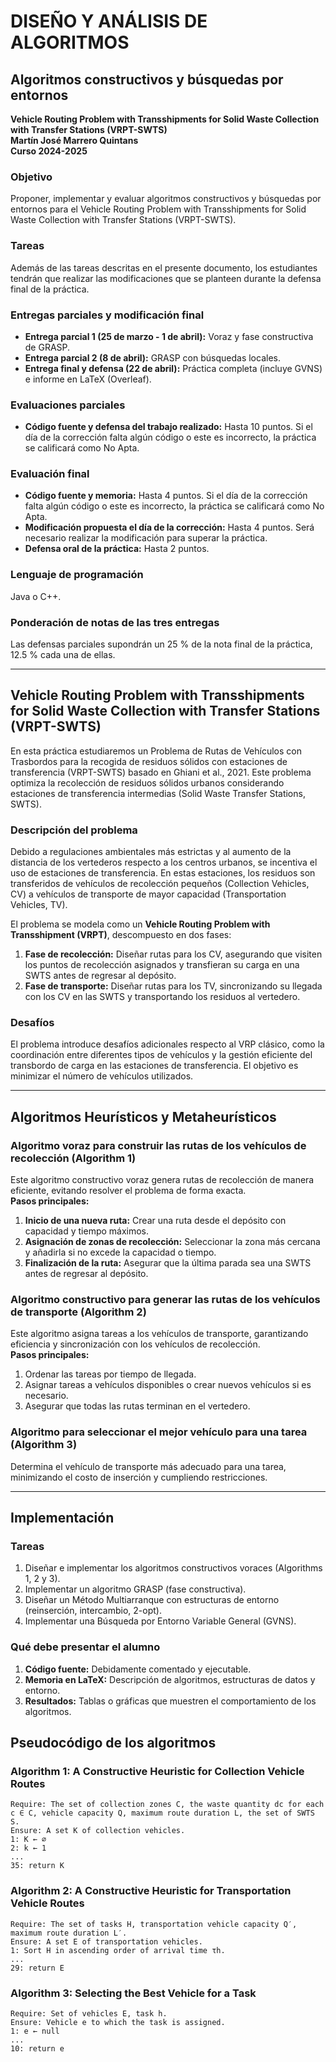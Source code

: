 # DISEÑO Y ANÁLISIS DE ALGORITMOS

## Algoritmos constructivos y búsquedas por entornos  
**Vehicle Routing Problem with Transshipments for Solid Waste Collection with Transfer Stations (VRPT-SWTS)**  
**Martín José Marrero Quintans**  
**Curso 2024-2025**

### Objetivo
Proponer, implementar y evaluar algoritmos constructivos y búsquedas por entornos para el Vehicle Routing Problem with Transshipments for Solid Waste Collection with Transfer Stations (VRPT-SWTS).

### Tareas
Además de las tareas descritas en el presente documento, los estudiantes tendrán que realizar las modificaciones que se planteen durante la defensa final de la práctica.

### Entregas parciales y modificación final
- **Entrega parcial 1 (25 de marzo - 1 de abril):** Voraz y fase constructiva de GRASP.  
- **Entrega parcial 2 (8 de abril):** GRASP con búsquedas locales.  
- **Entrega final y defensa (22 de abril):** Práctica completa (incluye GVNS) e informe en LaTeX (Overleaf).

### Evaluaciones parciales
- **Código fuente y defensa del trabajo realizado:** Hasta 10 puntos. Si el día de la corrección falta algún código o este es incorrecto, la práctica se calificará como No Apta.

### Evaluación final
- **Código fuente y memoria:** Hasta 4 puntos. Si el día de la corrección falta algún código o este es incorrecto, la práctica se calificará como No Apta.  
- **Modificación propuesta el día de la corrección:** Hasta 4 puntos. Será necesario realizar la modificación para superar la práctica.  
- **Defensa oral de la práctica:** Hasta 2 puntos.

### Lenguaje de programación
Java o C++.

### Ponderación de notas de las tres entregas
Las defensas parciales supondrán un 25 % de la nota final de la práctica, 12.5 % cada una de ellas.

---

## Vehicle Routing Problem with Transshipments for Solid Waste Collection with Transfer Stations (VRPT-SWTS)

En esta práctica estudiaremos un Problema de Rutas de Vehículos con Trasbordos para la recogida de residuos sólidos con estaciones de transferencia (VRPT-SWTS) basado en Ghiani et al., 2021. Este problema optimiza la recolección de residuos sólidos urbanos considerando estaciones de transferencia intermedias (Solid Waste Transfer Stations, SWTS).

### Descripción del problema
Debido a regulaciones ambientales más estrictas y al aumento de la distancia de los vertederos respecto a los centros urbanos, se incentiva el uso de estaciones de transferencia. En estas estaciones, los residuos son transferidos de vehículos de recolección pequeños (Collection Vehicles, CV) a vehículos de transporte de mayor capacidad (Transportation Vehicles, TV).

El problema se modela como un **Vehicle Routing Problem with Transshipment (VRPT)**, descompuesto en dos fases:  
1. **Fase de recolección:** Diseñar rutas para los CV, asegurando que visiten los puntos de recolección asignados y transfieran su carga en una SWTS antes de regresar al depósito.  
2. **Fase de transporte:** Diseñar rutas para los TV, sincronizando su llegada con los CV en las SWTS y transportando los residuos al vertedero.

### Desafíos
El problema introduce desafíos adicionales respecto al VRP clásico, como la coordinación entre diferentes tipos de vehículos y la gestión eficiente del transbordo de carga en las estaciones de transferencia. El objetivo es minimizar el número de vehículos utilizados.

---

## Algoritmos Heurísticos y Metaheurísticos

### Algoritmo voraz para construir las rutas de los vehículos de recolección (Algorithm 1)
Este algoritmo constructivo voraz genera rutas de recolección de manera eficiente, evitando resolver el problema de forma exacta.  
**Pasos principales:**
1. **Inicio de una nueva ruta:** Crear una ruta desde el depósito con capacidad y tiempo máximos.  
2. **Asignación de zonas de recolección:** Seleccionar la zona más cercana y añadirla si no excede la capacidad o tiempo.  
3. **Finalización de la ruta:** Asegurar que la última parada sea una SWTS antes de regresar al depósito.

### Algoritmo constructivo para generar las rutas de los vehículos de transporte (Algorithm 2)
Este algoritmo asigna tareas a los vehículos de transporte, garantizando eficiencia y sincronización con los vehículos de recolección.  
**Pasos principales:**
1. Ordenar las tareas por tiempo de llegada.  
2. Asignar tareas a vehículos disponibles o crear nuevos vehículos si es necesario.  
3. Asegurar que todas las rutas terminan en el vertedero.

### Algoritmo para seleccionar el mejor vehículo para una tarea (Algorithm 3)
Determina el vehículo de transporte más adecuado para una tarea, minimizando el costo de inserción y cumpliendo restricciones.

---

## Implementación

### Tareas
1. Diseñar e implementar los algoritmos constructivos voraces (Algorithms 1, 2 y 3).  
2. Implementar un algoritmo GRASP (fase constructiva).  
3. Diseñar un Método Multiarranque con estructuras de entorno (reinserción, intercambio, 2-opt).  
4. Implementar una Búsqueda por Entorno Variable General (GVNS).

### Qué debe presentar el alumno
1. **Código fuente:** Debidamente comentado y ejecutable.  
2. **Memoria en LaTeX:** Descripción de algoritmos, estructuras de datos y entorno.  
3. **Resultados:** Tablas o gráficas que muestren el comportamiento de los algoritmos.

## Pseudocódigo de los algoritmos

### Algorithm 1: A Constructive Heuristic for Collection Vehicle Routes
```plaintext
Require: The set of collection zones C, the waste quantity dc for each c ∈ C, vehicle capacity Q, maximum route duration L, the set of SWTS S.
Ensure: A set K of collection vehicles.
1: K ← ∅
2: k ← 1
...
35: return K
```

### Algorithm 2: A Constructive Heuristic for Transportation Vehicle Routes
```plaintext
Require: The set of tasks H, transportation vehicle capacity Q′, maximum route duration L′.
Ensure: A set E of transportation vehicles.
1: Sort H in ascending order of arrival time τh.
...
29: return E
```

### Algorithm 3: Selecting the Best Vehicle for a Task
```plaintext
Require: Set of vehicles E, task h.
Ensure: Vehicle e to which the task is assigned.
1: e ← null
...
10: return e
```
